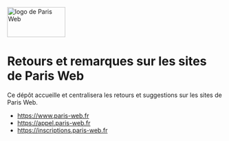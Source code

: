 <img src="https://www.paris-web.fr/assets/images/logo.svg" alt="logo de Paris Web" width="135" height="70" />

# Retours et remarques sur les sites de Paris Web

Ce dépôt accueille et centralisera les retours et suggestions sur les sites de Paris Web.

- <https://www.paris-web.fr>
- <https://appel.paris-web.fr>
- <https://inscriptions.paris-web.fr>
